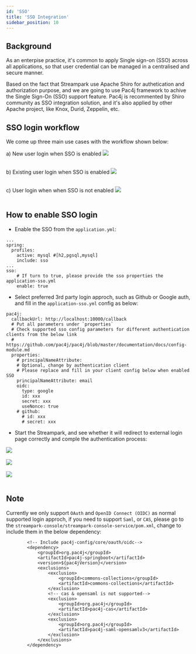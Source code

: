 ```yaml
---
id: 'SSO'
title: 'SSO Integration'
sidebar_position: 10
---
```


## Background
As an enterpise practice, it's common to apply Single sign-on (SSO) across all applications, so that user credential can be managed in a centralised and secure manner.

Based on the fact that Streampark use Apache Shiro for authetication and authorization purpose, and we are going to use Pac4j framework to achive the Single Sign-On (SSO) support feature. Pac4j is recommented by Shiro community as SSO integration solution, and it's also applied by other Apache project, like Knox, Durid, Zeppelin, etc.

## SSO login workflow
We come up three main use cases with the workflow shown below:

a) New user login when SSO is enabled
<img src="/doc/image/sso/new-user-login-process.png"/><br></br>

b) Existing user login when SSO is enabled
<img src="/doc/image/sso/existing-user-login-process.png"/><br></br>

c) User login when when SSO is not enabled
<img src="/doc/image/sso/user-login-sso-not-enabled.png"/><br></br>

## How to enable SSO login
- Enable the SSO from the `application.yml`:
```
...
spring:
  profiles:
    active: mysql #[h2,pgsql,mysql]
    include: sso
...
sso:
    # If turn to true, please provide the sso properties the application-sso.yml
    enable: true
```

- Select preferred 3rd party login approch, such as Github or Google auth, and fill in the `application-sso.yml` config as below: 
```
pac4j:
  callbackUrl: http://localhost:10000/callback
  # Put all parameters under `properties`
  # Check supported sso config parameters for different authentication clients from the below link
  # https://github.com/pac4j/pac4j/blob/master/documentation/docs/config-module.md
  properties:
    # principalNameAttribute:
    # Optional, change by authentication client
    # Please replace and fill in your client config below when enabled SSO
    principalNameAttribute: email
    oidc:
      type: google
      id: xxx
      secret: xxx
      useNonce: true
    # github:
      # id: xxx
      # secret: xxx
```

- Start the Streampark, and see whether it will redirect to external login page correctly and comple the authentication process:

<img src="/doc/image/sso/github-login.png"/><br></br>
<img src="/doc/image/sso/google-login.png"/><br></br>
<img src="/doc/image/sso/login-success-redirect.png"/><br></br>

## Note
Currently we only support `OAuth` and `OpenID Connect (OIDC)` as normal supported login approch, if you need to support `Saml`, or `CAS`, please go to the `streampark-console/streampark-console-service/pom.xml`, change to include them in the below dependency:
```
        <!-- Include pac4j-config/core/oauth/oidc-->
        <dependency>
            <groupId>org.pac4j</groupId>
            <artifactId>pac4j-springboot</artifactId>
            <version>${pac4jVersion}</version>
            <exclusions>
                <exclusion>
                    <groupId>commons-collections</groupId>
                    <artifactId>commons-collections</artifactId>
                </exclusion>
                <!-- cas & opensaml is not supported-->
                <exclusion>
                    <groupId>org.pac4j</groupId>
                    <artifactId>pac4j-cas</artifactId>
                </exclusion>
                <exclusion>
                    <groupId>org.pac4j</groupId>
                    <artifactId>pac4j-saml-opensamlv3</artifactId>
                </exclusion>
            </exclusions>
        </dependency>
```